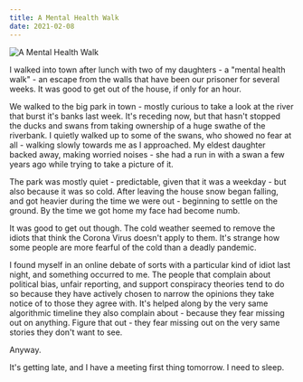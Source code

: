 ```yaml
---
title: A Mental Health Walk
date: 2021-02-08
---
```


![A Mental Health Walk](https://source.unsplash.com/Pll7AP6NFpY/1600x900)

I walked into town after lunch with two of my daughters - a "mental health walk" - an escape from the walls that have been our prisoner for several weeks. It was good to get out of the house, if only for an hour.

We walked to the big park in town - mostly curious to take a look at the river that burst it's banks last week. It's receding now, but that hasn't stopped the ducks and swans from taking ownership of a huge swathe of the riverbank. I quietly walked up to some of the swans, who showed no fear at all - walking slowly towards me as I approached. My eldest daughter backed away, making worried noises - she had a run in with a swan a few years ago while trying to take a picture of it.

The park was mostly quiet - predictable, given that it was a weekday - but also because it was so cold. After leaving the house snow began falling, and got heavier during the time we were out - beginning to settle on the ground. By the time we got home my face had become numb.

It was good to get out though. The cold weather seemed to remove the idiots that think the Corona Virus doesn't apply to them. It's strange how some people are more fearful of the cold than a deadly pandemic.

I found myself in an online debate of sorts with a particular kind of idiot last night, and something occurred to me. The people that complain about political bias, unfair reporting, and support conspiracy theories tend to do so because they have actively chosen to narrow the opinions they take notice of to those they agree with. It's helped along by the very same algorithmic timeline they also complain about - because they fear missing out on anything. Figure that out - they fear missing out on the very same stories they don't want to see.

Anyway.

It's getting late, and I have a meeting first thing tomorrow. I need to sleep.
